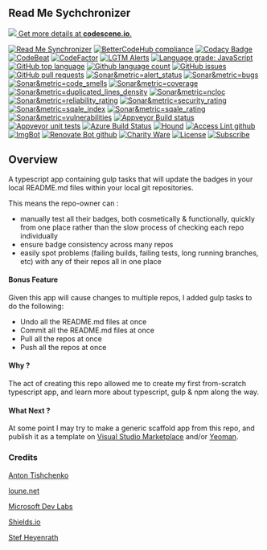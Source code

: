 ## Read Me Sychchronizer

[![](https://codescene.io/projects/4316/status.svg) Get more details at **codescene.io**.](https://codescene.io/projects/4316/jobs/latest-successful/results)

<!--BadgesSTART-->
<!-- Powered by https://github.com/GregTrevellick/ReadMeSynchronizer -->
[![Read Me Synchronizer](https://img.shields.io/badge/-powered%20by%20ReadMeSynchronizer-brightgreen.svg)](https://github.com/GregTrevellick/ReadMeSynchronizer)
[![BetterCodeHub compliance](https://bettercodehub.com/edge/badge/GregTrevellick/ReadMeSynchronizer?branch=master)](https://bettercodehub.com/results/GregTrevellick/ReadMeSynchronizer)
[![Codacy Badge](https://api.codacy.com/project/badge/Grade/47d41dfc5df74ceba32dc53ddfd00b28)](https://www.codacy.com/project/gtrevellick/ReadMeSynchronizer/dashboard?utm_source=github.com&amp;utm_medium=referral&amp;utm_content=GregTrevellick/ReadMeSynchronizer&amp;utm_campaign=Badge_Grade_Dashboard)
[![CodeBeat](https://codebeat.co/badges/undefined)](https://codebeat.co/projects/github-com-gregtrevellick-readmesynchronizer-master)
[![CodeFactor](https://www.codefactor.io/repository/github/GregTrevellick/ReadMeSynchronizer/badge)](https://www.codefactor.io/repository/github/GregTrevellick/ReadMeSynchronizer)
[![LGTM Alerts](https://img.shields.io/lgtm/alerts/g/GregTrevellick/ReadMeSynchronizer.svg?logo=lgtm&logoWidth=18)](https://lgtm.com/projects/g/GregTrevellick/ReadMeSynchronizer/alerts/)
[![Language grade: JavaScript](https://img.shields.io/lgtm/grade/javascript/g/GregTrevellick/ReadMeSynchronizer.svg?logo=lgtm&logoWidth=18)](https://lgtm.com/projects/g/GregTrevellick/ReadMeSynchronizer/context:javascript)
[![GitHub top language](https://img.shields.io/github/languages/top/GregTrevellick/ReadMeSynchronizer.svg)](https://github.com/GregTrevellick/ReadMeSynchronizer)
[![Github language count](https://img.shields.io/github/languages/count/GregTrevellick/ReadMeSynchronizer.svg)](https://github.com/GregTrevellick/ReadMeSynchronizer)
[![GitHub issues](https://img.shields.io/github/issues-raw/GregTrevellick/ReadMeSynchronizer.svg)](https://github.com/GregTrevellick/ReadMeSynchronizer/issues)
[![GitHub pull requests](https://img.shields.io/github/issues-pr-raw/GregTrevellick/ReadMeSynchronizer.svg)](https://github.com/GregTrevellick/ReadMeSynchronizer/pulls)
[![Sonar&metric=alert_status](https://sonarcloud.io/api/project_badges/measure?project=GregTrevellick_ReadMeSynchronizer&metric=alert_status)](https://sonarcloud.io/dashboard?id=GregTrevellick_ReadMeSynchronizer)
[![Sonar&metric=bugs](https://sonarcloud.io/api/project_badges/measure?project=GregTrevellick_ReadMeSynchronizer&metric=bugs)](https://sonarcloud.io/component_measures?id=GregTrevellick_ReadMeSynchronizer&metric=bugs)
[![Sonar&metric=code_smells](https://sonarcloud.io/api/project_badges/measure?project=GregTrevellick_ReadMeSynchronizer&metric=code_smells)](https://sonarcloud.io/component_measures?id=GregTrevellick_ReadMeSynchronizer&metric=code_smells)
[![Sonar&metric=coverage](https://sonarcloud.io/api/project_badges/measure?project=GregTrevellick_ReadMeSynchronizer&metric=coverage)](https://sonarcloud.io/component_measures?id=GregTrevellick_ReadMeSynchronizer&metric=Coverage)
[![Sonar&metric=duplicated_lines_density](https://sonarcloud.io/api/project_badges/measure?project=GregTrevellick_ReadMeSynchronizer&metric=duplicated_lines_density)](https://sonarcloud.io/component_measures?id=GregTrevellick_ReadMeSynchronizer&metric=duplicated_lines)
[![Sonar&metric=ncloc](https://sonarcloud.io/api/project_badges/measure?project=GregTrevellick_ReadMeSynchronizer&metric=ncloc)](https://sonarcloud.io/component_measures?id=GregTrevellick_ReadMeSynchronizer&metric=ncloc)
[![Sonar&metric=reliability_rating](https://sonarcloud.io/api/project_badges/measure?project=GregTrevellick_ReadMeSynchronizer&metric=reliability_rating)](https://sonarcloud.io/component_measures?id=GregTrevellick_ReadMeSynchronizer&metric=reliability_rating)
[![Sonar&metric=security_rating](https://sonarcloud.io/api/project_badges/measure?project=GregTrevellick_ReadMeSynchronizer&metric=security_rating)](https://sonarcloud.io/component_measures?id=GregTrevellick_ReadMeSynchronizer&metric=security_rating)
[![Sonar&metric=sqale_index](https://sonarcloud.io/api/project_badges/measure?project=GregTrevellick_ReadMeSynchronizer&metric=sqale_index)](https://sonarcloud.io/component_measures?id=GregTrevellick_ReadMeSynchronizer&metric=sqale_index)
[![Sonar&metric=sqale_rating](https://sonarcloud.io/api/project_badges/measure?project=GregTrevellick_ReadMeSynchronizer&metric=sqale_rating)](https://sonarcloud.io/component_measures?id=GregTrevellick_ReadMeSynchronizer&metric=sqale_rating)
[![Sonar&metric=vulnerabilities](https://sonarcloud.io/api/project_badges/measure?project=GregTrevellick_ReadMeSynchronizer&metric=vulnerabilities)](https://sonarcloud.io/component_measures?id=GregTrevellick_ReadMeSynchronizer&metric=vulnerabilities)
[![Appveyor Build status](https://ci.appveyor.com/api/projects/status/uy4igyamwjq51gx4?svg=true)](https://ci.appveyor.com/project/GregTrevellick/ReadMeSynchronizer)
[![Appveyor unit tests](https://img.shields.io/appveyor/tests/GregTrevellick/ReadMeSynchronizer.svg)](https://ci.appveyor.com/project/GregTrevellick/ReadMeSynchronizer/build/tests)
[![Azure Build Status](https://gregtrevellick.visualstudio.com/ReadMeSynchronizer/_apis/build/status/ReadMeSynchronizer)](https://gregtrevellick.visualstudio.com/ReadMeSynchronizer/_build/latest?definitionId=24)
[![Hound](https://img.shields.io/badge/hound_ci-checked-brightgreen.svg)](https://houndci.com/)
[![Access Lint github](https://img.shields.io/badge/a11y-checked-brightgreen.svg)](https://www.accesslint.com)
[![ImgBot](https://img.shields.io/badge/images-optimized-brightgreen.svg)](https://imgbot.net/)
[![Renovate Bot github](https://img.shields.io/badge/renovatebot-checked-brightgreen.svg)](https://renovatebot.com/)
[![Charity Ware](https://img.shields.io/badge/charity%20ware-thank%20you-brightgreen.svg)](https://github.com/GregTrevellick/MiscellaneousArtefacts/wiki/Charity-Ware)
[![License](https://img.shields.io/github/license/gittools/gitlink.svg)](/LICENSE.txt)
[![Subscribe](https://img.shields.io/badge/subscribe%20to%20receive%20notificatons-grey.svg)](https://github.com/GregTrevellick/ReadMeSynchronizer/subscription)

<!--BadgesEND-->

## Overview 

A typescript app containing gulp tasks that will update the badges in your local README.md files within your local git repositories.

This means the repo-owner can :
  - manually test all their badges, both cosmetically & functionally, quickly from one place rather than the slow process of checking each repo individually
  - ensure badge consistency across many repos
  - easily spot problems (failing builds, failing tests, long running branches, etc) with any of their repos all in one place 

#### Bonus Feature 

Given this app will cause changes to multiple repos, I added gulp tasks to do the following:

  - Undo all the README.md files at once
  - Commit all the README.md files at once
  - Pull all the repos at once
  - Push all the repos at once

#### Why ?

The act of creating this repo allowed me to create my first from-scratch typescript app, and learn more about typescript, gulp & npm along the way.

#### What Next ?

At some point I may try to make a generic scaffold app from this repo, and publish it as a template on [Visual Studio Marketplace](https://marketplace.visualstudio.com/vs) and/or [Yeoman](http://yeoman.io/).

### Credits

[Anton Tishchenko](https://sagittarius.agency/blog/cicd-for-your-sitecore-pet-project-using-appveyor)

[loune.net](https://loune.net/2011/02/match-any-character-including-new-line-in-javascript-regexp/)

[Microsoft Dev Labs](https://docs.microsoft.com/en-us/labs/devops/sonarcloudlab/)

[Shields.io](https://shields.io/#/)

[Stef Heyenrath](https://medium.com/@stef.heyenrath/how-to-fix-sonarcloud-issue-in-a-github-pr-when-using-appveyor-integration-8909b49406b4)
